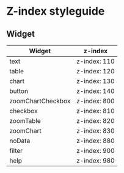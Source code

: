 # Z-index styleguide

## Widget

| Widget            | z-index      |
| ----------------- | ------------ |
| text              | z-index: 110 |
| table             | z-index: 120 |
| chart             | z-index: 130 |
| button            | z-index: 140 |
| zoomChartCheckbox | z-index: 800 |
| checkbox          | z-index: 810 |
| zoomTable         | z-index: 820 |
| zoomChart         | z-index: 830 |
| noData            | z-index: 880 |
| filter            | z-index: 900 |
| help              | z-index: 980 |
